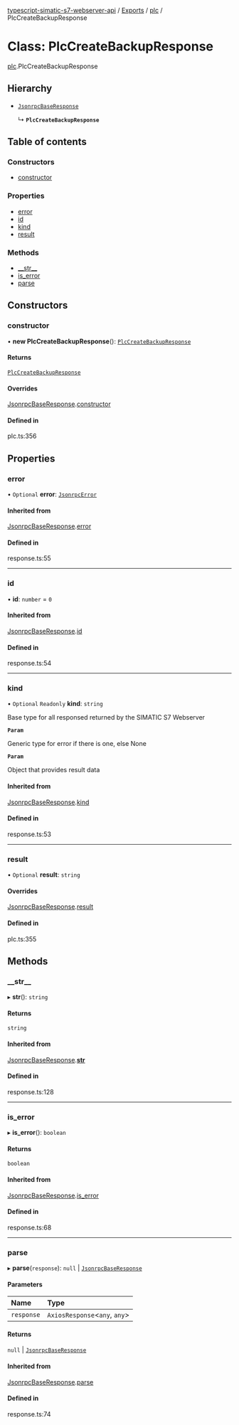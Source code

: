 [typescript-simatic-s7-webserver-api](../README.md) / [Exports](../modules.md) / [plc](../modules/plc.md) / PlcCreateBackupResponse

# Class: PlcCreateBackupResponse

[plc](../modules/plc.md).PlcCreateBackupResponse

## Hierarchy

- [`JsonrpcBaseResponse`](response.JsonrpcBaseResponse.md)

  ↳ **`PlcCreateBackupResponse`**

## Table of contents

### Constructors

- [constructor](plc.PlcCreateBackupResponse.md#constructor)

### Properties

- [error](plc.PlcCreateBackupResponse.md#error)
- [id](plc.PlcCreateBackupResponse.md#id)
- [kind](plc.PlcCreateBackupResponse.md#kind)
- [result](plc.PlcCreateBackupResponse.md#result)

### Methods

- [\_\_str\_\_](plc.PlcCreateBackupResponse.md#__str__)
- [is\_error](plc.PlcCreateBackupResponse.md#is_error)
- [parse](plc.PlcCreateBackupResponse.md#parse)

## Constructors

### constructor

• **new PlcCreateBackupResponse**(): [`PlcCreateBackupResponse`](plc.PlcCreateBackupResponse.md)

#### Returns

[`PlcCreateBackupResponse`](plc.PlcCreateBackupResponse.md)

#### Overrides

[JsonrpcBaseResponse](response.JsonrpcBaseResponse.md).[constructor](response.JsonrpcBaseResponse.md#constructor)

#### Defined in

plc.ts:356

## Properties

### error

• `Optional` **error**: [`JsonrpcError`](response.JsonrpcError.md)

#### Inherited from

[JsonrpcBaseResponse](response.JsonrpcBaseResponse.md).[error](response.JsonrpcBaseResponse.md#error)

#### Defined in

response.ts:55

___

### id

• **id**: `number` = `0`

#### Inherited from

[JsonrpcBaseResponse](response.JsonrpcBaseResponse.md).[id](response.JsonrpcBaseResponse.md#id)

#### Defined in

response.ts:54

___

### kind

• `Optional` `Readonly` **kind**: `string`

Base type for all responsed returned by the SIMATIC S7 Webserver

**`Param`**

Generic type for error if there is one, else None

**`Param`**

Object that provides result data

#### Inherited from

[JsonrpcBaseResponse](response.JsonrpcBaseResponse.md).[kind](response.JsonrpcBaseResponse.md#kind)

#### Defined in

response.ts:53

___

### result

• `Optional` **result**: `string`

#### Overrides

[JsonrpcBaseResponse](response.JsonrpcBaseResponse.md).[result](response.JsonrpcBaseResponse.md#result)

#### Defined in

plc.ts:355

## Methods

### \_\_str\_\_

▸ **__str__**(): `string`

#### Returns

`string`

#### Inherited from

[JsonrpcBaseResponse](response.JsonrpcBaseResponse.md).[__str__](response.JsonrpcBaseResponse.md#__str__)

#### Defined in

response.ts:128

___

### is\_error

▸ **is_error**(): `boolean`

#### Returns

`boolean`

#### Inherited from

[JsonrpcBaseResponse](response.JsonrpcBaseResponse.md).[is_error](response.JsonrpcBaseResponse.md#is_error)

#### Defined in

response.ts:68

___

### parse

▸ **parse**(`response`): ``null`` \| [`JsonrpcBaseResponse`](response.JsonrpcBaseResponse.md)

#### Parameters

| Name | Type |
| :------ | :------ |
| `response` | `AxiosResponse`\<`any`, `any`\> |

#### Returns

``null`` \| [`JsonrpcBaseResponse`](response.JsonrpcBaseResponse.md)

#### Inherited from

[JsonrpcBaseResponse](response.JsonrpcBaseResponse.md).[parse](response.JsonrpcBaseResponse.md#parse)

#### Defined in

response.ts:74
